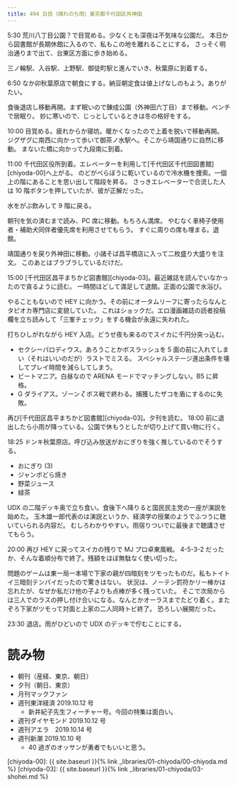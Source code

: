 ```yaml
---
title: 494 日目（晴れのち雨）東京都千代田区外神田
---
```


5:30 荒川八丁目公園？で目覚める。少なくとも深夜は不気味な公園だ。
本日から図書館が長期休館に入るので、私もこの地を離れることにする。
さっそく明治通りまで出て、台東区方面に歩き始める。

三ノ輪駅、入谷駅、上野駅、御徒町駅と進んでいき、秋葉原に到着する。

6:50 なか卯秋葉原店で朝食にする。納豆朝定食は値上げなしのもよう。ありがたい。

食後退店し移動再開。まず眠いので錬成公園（外神田六丁目）まで移動。ベンチで居眠り。
妙に寒いので、じっとしているときは冬の格好をする。

10:00 目覚める。疲れからか寝坊。暖かくなったので上着を脱いで移動再開。
ジグザグに南西に向かって歩いて御茶ノ水駅へ。そこから靖国通りに自然に移動。
まないた橋に向かって九段南に到着。

11:00 千代田区役所到着。エレベーターを利用して[千代田区千代田図書館][chiyoda-00]へ上がる。
のどがべらぼうに乾いているので冷水機を捜索。一個上の階にあることを思い出して階段を昇る。
さっきエレベーターで合流した人は 10 階ボタンを押していたが、彼が正解だった。

水をがぶ飲みして 9 階に戻る。

朝刊を気の済むまで読み、PC 席に移動。もちろん満席。
やむなく車椅子使用者・補助犬同伴者優先席を利用させてもらう。
すぐに周りの席も埋まる。退館。

靖国通りを戻り外神田に移動。小諸そば昌平橋店に入って二枚盛り大盛りを注文。
このあとはブラブラしているだけだ。

15:00 [千代田区昌平まちかど図書館][chiyoda-03]。最近雑誌を読んでいなかったので貪るように読む。
一時間ほどして満足して退館。正面の公園で水浴び。

やることもないので HEY に向かう。その前にオータムリーフに寄ったらなんとタピオカ専門店に変貌していた。
これはショックだ。エロ漫画雑誌の読者投稿欄を立ち読みして「三峯チェック」をする機会が永遠に失われた。

打ちひしがれながら HEY 入店。どうせ夜も来るのでスイカに千円分突っ込む。

* セクシーパロディウス。あろうことかボスラッシュを 5 面の前に入れてしまい（それはいいのだが）ラストでミスる。
  スペシャルステージ進出条件を壊してプレイ時間を減らしてしまう。
* ビートマニア。白昼なので ARENA モードでマッチングしない。B5 に昇格。
* G ダライアス。ゾーン $\zeta$ ボス戦で終わる。捕獲したザコを盾にするのに失敗。

再び[千代田区昌平まちかど図書館][chiyoda-03]。夕刊を読む。
18:00 前に退出したら小雨が降っている。公園で休もうとしたが切り上げて買い物に行く。

18:25 ドンキ秋葉原店。呼び込み放送がおにぎりを強く推しているのでそうする。

* おにぎり (3)
* ジャンボどら焼き
* 野菜ジュース
* 緑茶

UDX の二階デッキ奥で立ち食い。食後下へ降りると国民民主党の一座が演説を始めた。
玉木雄一郎代表のは演説というか、経済学の授業のようでふつうに聴いていられる内容だ。
むしろわかりやすい。雨宿りついでに最後まで聴講させてもらう。

20:00 再び HEY に戻ってスイカの残りで MJ プロ卓東風戦。
4-5-3-2 だったか、そんな着順分布で終了。残額をほぼ無駄なく使い切った。

問題のゲームは東一局一本場で下家の親が四暗刻をツモったものだ。私もトイトイ三暗刻テンパイだったので驚きはない。
状況は、ノーテン罰符かリー棒かは忘れたが、なぜか私だけ他の子よりも点棒が多く残っていた。
そこで次局からは三人でのラスの押し付け合いになる。なんとかオーラスまでたどり着く。またぞろ下家がツモって対面と上家の二人同時トビ終了。
恐ろしい展開だった。

23:30 退店。雨がひどいので UDX のデッキで佇むことにする。

# 読み物

* 朝刊（産経、東京、朝日）
* 夕刊（朝日、東京）
* 月刊マックファン
* 週刊東洋経済 2019.10.12 号
  * 新井紀子先生フィーチャー号。今回の特集は面白い。
* 週刊ダイヤモンド 2019.10.12 号
* 週刊アエラ　2019.10.14 号
* 週刊新潮 2019.10.10 号
  * 40 過ぎのオッサンが勇者でもいいと思う。

[chiyoda-00]: {{ site.baseurl }}{% link _libraries/01-chiyoda/00-chiyoda.md %}
[chiyoda-03]: {{ site.baseurl }}{% link _libraries/01-chiyoda/03-shohei.md %}
